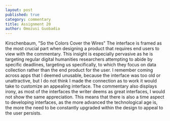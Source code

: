 ```yaml
---
layout: post
published: true
category: commentary
title: Assignment 20
author: Omozusi Guobadia
---
```

Kirschenbaum, "So the Colors Cover the Wires"
The interface is framed as the most crucial part when designing a product that requires end users to view with the commentary. This insight is especially pervasive as he is targeting regular digital humanities researchers attempting to abide by specific deadlines, targeting us specifically, to which they focus on data collection rather than the end product for the user. I remember coming across apps that I deemed unusable, because the interface was too old or unattractive, but I do not think I made the connection as to work it would take to customize an appealing interface. 
The commentary also displays irony, as most of the interfaces the writer deems as great interfaces, I would not show the same appreciation. This means that there is also a time aspect to developing interfaces, as the more advanced the technological age is, the more the need to be constantly upgraded within the design to appeal to the user persists. 

